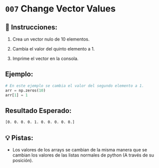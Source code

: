 # `007` Change Vector Values

## 📝 Instrucciones:

1. Crea un vector nulo de 10 elementos.

2. Cambia el valor del quinto elemento a 1.

3. Imprime el vector en la consola.

## Ejemplo:

```python
# En este ejemplo se cambia el valor del segundo elemento a 1.
arr = np.zeros(10)
arr[1] = 1
```

## Resultado Esperado:

```bash
[0. 0. 0. 0. 1. 0. 0. 0. 0. 0.]
```

## 💡 Pistas:

+ Los valores de los arrays se cambian de la misma manera que se cambian los valores de las listas normales de python (A través de su posición).